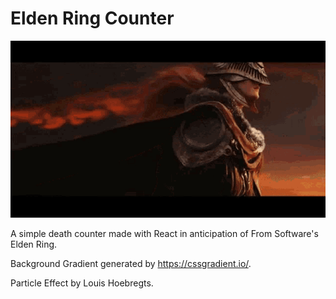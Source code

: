 # Elden Ring Counter

![Elden Ring Arm](./elden-ring-arm.gif)

A simple death counter made with React in anticipation of From Software's Elden Ring. 

Background Gradient generated by https://cssgradient.io/.

Particle Effect by Louis Hoebregts.